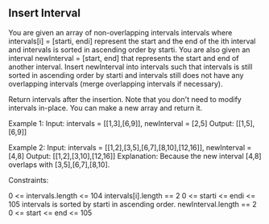 ## Insert Interval
You are given an array of non-overlapping intervals intervals where intervals[i] = [starti, endi] represent the start and the 
end of the ith interval and intervals is sorted in ascending order by starti. 
You are also given an interval newInterval = [start, end] that represents the start and end of another interval.
Insert newInterval into intervals such that intervals is still sorted in ascending order by starti and intervals still 
does not have any overlapping intervals (merge overlapping intervals if necessary).

Return intervals after the insertion.
Note that you don't need to modify intervals in-place. You can make a new array and return it.

Example 1:
Input: intervals = [[1,3],[6,9]], newInterval = [2,5]
Output: [[1,5],[6,9]]

Example 2:
Input: intervals = [[1,2],[3,5],[6,7],[8,10],[12,16]], newInterval = [4,8]
Output: [[1,2],[3,10],[12,16]]
Explanation: Because the new interval [4,8] overlaps with [3,5],[6,7],[8,10].
 

Constraints:

0 <= intervals.length <= 104
intervals[i].length == 2
0 <= starti <= endi <= 105
intervals is sorted by starti in ascending order.
newInterval.length == 2
0 <= start <= end <= 105
